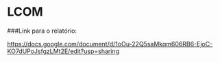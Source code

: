 # LCOM

###Link para o relatório:

https://docs.google.com/document/d/1oOu-22Q5saMkqm606RB6-EjoC-KO7dUPoJsfgzLMt2E/edit?usp=sharing

